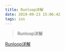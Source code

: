 ```yaml
---
title: Runloop详解
date: 2019-09-23 15:06:42
tags: ios
---
```


>Runloop详解

[Runloop详解](https://xietao3.com/2019/04/RunLoop/)


